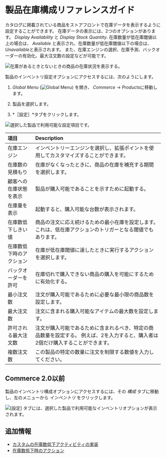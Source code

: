 # 製品在庫構成リファレンスガイド

カタログに掲載されている商品をストアフロントで在庫データを表示するように設定することができます。 在庫データの表示には、2つのオプションがあります。 *Display Availability* と *Display Stock Quantity*. 在庫数量が低在庫閾値以上の場合は、 *Available* と表示され、在庫数量が低在庫閾値以下の場合は、 *Unavailable*と表示されます。 また、在庫エンジンの選択、在庫予測、バックオーダーの有効化、最大注文数の設定などが可能です。

![在庫があるときとないときの商品の在庫状況を表示する。](./product-inventory-configuration-reference-guide/images/01.png)

製品のインベントリ設定オプションにアクセスするには、次のようにします。

1. *Global Menu* (![Global Menu](../images/icon-applications-menu.png)) を開き、 *Commerce* &rarr; *Products*に移動します。

1. 製品を選択します。

1. *［設定］*タブをクリックします。

![選択した製品で利用可能な設定項目です。](./product-inventory-configuration-reference-guide/images/02.png)

| 項目           | Description                                                        |
|:------------ |:------------------------------------------------------------------ |
| 在庫エンジン       | インベントリーエンジンを選択し、拡張ポイントを使用してカスタマイズすることができます。                        |
| 在庫数の見積もり     | 在庫がなくなったときに、商品の在庫を補充する期間を選択します。                                    |
| 顧客への在庫状態を表示  | 製品が購入可能であることを示すために起動する。                                            |
| 在庫量を表示       | 起動すると、購入可能な台数が表示されます。                                              |
| 在庫数低下しきい値    | 商品の注文に応え続けるための最小在庫を設定します。 これは、低在庫アクションのトリガーとなる閾値でもあります。            |
| 在庫数低下時のアクション | 在庫が低在庫閾値に達したときに実行するアクションを選択します。                                    |
| バックオーダーを許可   | 在庫切れで購入できない商品の購入を可能にするために有効化する。                                    |
| 最小注文数        | 注文が購入可能であるために必要な最小限の商品数を設定します。                                     |
| 最大注文数        | 注文に含まれる購入可能なアイテムの最大数を設定します。                                        |
| 許可される最大注文数   | 注文が購入可能であるために含まれるべき、特定の商品数量を設定する。 例えば、2を入力すると、購入者は2個だけ購入することができます。 |
| 複数注文数        | この製品の特定の数量に注文を制限する数値を入力してください。                                     |

## Commerce 2.0以前

製品のインベントリ構成オプションにアクセスするには、その *構成* タブに移動し、左のメニューから *インベントリ* をクリックします。

![[設定] タブには、選択した製品で利用可能なインベントリオプションが表示されます。](./product-inventory-configuration-reference-guide/images/03.png)

## 追加情報

* [カスタムの在庫数低下アクティビティの実装](../developer-guide/managing-inventory/implementing-a-custom-low-stock-activity.md)
* [在庫数低下時のアクション](./low-stock-action.md)